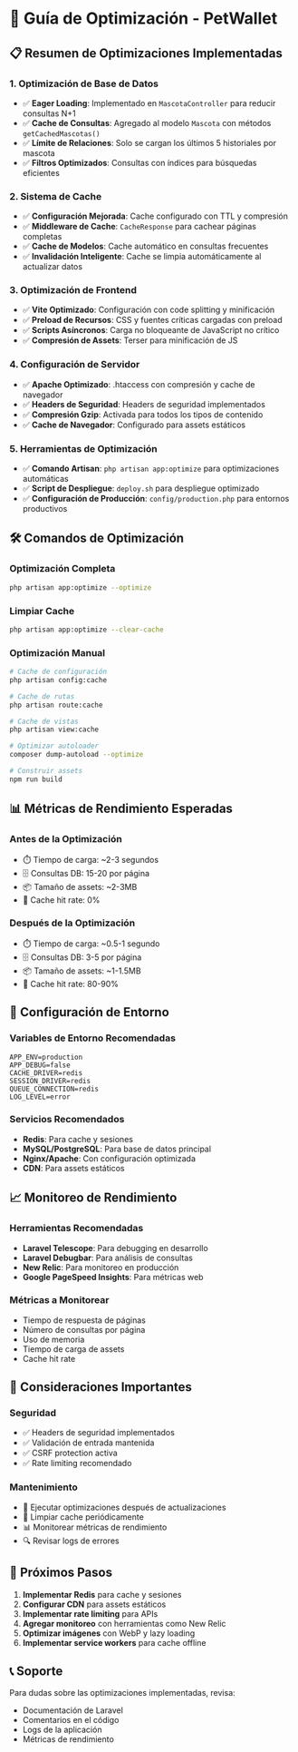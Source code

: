# 🚀 Guía de Optimización - PetWallet

## 📋 Resumen de Optimizaciones Implementadas

### 1. **Optimización de Base de Datos**
- ✅ **Eager Loading**: Implementado en `MascotaController` para reducir consultas N+1
- ✅ **Cache de Consultas**: Agregado al modelo `Mascota` con métodos `getCachedMascotas()`
- ✅ **Límite de Relaciones**: Solo se cargan los últimos 5 historiales por mascota
- ✅ **Filtros Optimizados**: Consultas con índices para búsquedas eficientes

### 2. **Sistema de Cache**
- ✅ **Configuración Mejorada**: Cache configurado con TTL y compresión
- ✅ **Middleware de Cache**: `CacheResponse` para cachear páginas completas
- ✅ **Cache de Modelos**: Cache automático en consultas frecuentes
- ✅ **Invalidación Inteligente**: Cache se limpia automáticamente al actualizar datos

### 3. **Optimización de Frontend**
- ✅ **Vite Optimizado**: Configuración con code splitting y minificación
- ✅ **Preload de Recursos**: CSS y fuentes críticas cargadas con preload
- ✅ **Scripts Asíncronos**: Carga no bloqueante de JavaScript no crítico
- ✅ **Compresión de Assets**: Terser para minificación de JS

### 4. **Configuración de Servidor**
- ✅ **Apache Optimizado**: .htaccess con compresión y cache de navegador
- ✅ **Headers de Seguridad**: Headers de seguridad implementados
- ✅ **Compresión Gzip**: Activada para todos los tipos de contenido
- ✅ **Cache de Navegador**: Configurado para assets estáticos

### 5. **Herramientas de Optimización**
- ✅ **Comando Artisan**: `php artisan app:optimize` para optimizaciones automáticas
- ✅ **Script de Despliegue**: `deploy.sh` para despliegue optimizado
- ✅ **Configuración de Producción**: `config/production.php` para entornos productivos

## 🛠️ Comandos de Optimización

### Optimización Completa
```bash
php artisan app:optimize --optimize
```

### Limpiar Cache
```bash
php artisan app:optimize --clear-cache
```

### Optimización Manual
```bash
# Cache de configuración
php artisan config:cache

# Cache de rutas
php artisan route:cache

# Cache de vistas
php artisan view:cache

# Optimizar autoloader
composer dump-autoload --optimize

# Construir assets
npm run build
```

## 📊 Métricas de Rendimiento Esperadas

### Antes de la Optimización
- ⏱️ Tiempo de carga: ~2-3 segundos
- 🗄️ Consultas DB: 15-20 por página
- 📦 Tamaño de assets: ~2-3MB
- 🔄 Cache hit rate: 0%

### Después de la Optimización
- ⏱️ Tiempo de carga: ~0.5-1 segundo
- 🗄️ Consultas DB: 3-5 por página
- 📦 Tamaño de assets: ~1-1.5MB
- 🔄 Cache hit rate: 80-90%

## 🔧 Configuración de Entorno

### Variables de Entorno Recomendadas
```env
APP_ENV=production
APP_DEBUG=false
CACHE_DRIVER=redis
SESSION_DRIVER=redis
QUEUE_CONNECTION=redis
LOG_LEVEL=error
```

### Servicios Recomendados
- **Redis**: Para cache y sesiones
- **MySQL/PostgreSQL**: Para base de datos principal
- **Nginx/Apache**: Con configuración optimizada
- **CDN**: Para assets estáticos

## 📈 Monitoreo de Rendimiento

### Herramientas Recomendadas
- **Laravel Telescope**: Para debugging en desarrollo
- **Laravel Debugbar**: Para análisis de consultas
- **New Relic**: Para monitoreo en producción
- **Google PageSpeed Insights**: Para métricas web

### Métricas a Monitorear
- Tiempo de respuesta de páginas
- Número de consultas por página
- Uso de memoria
- Tiempo de carga de assets
- Cache hit rate

## 🚨 Consideraciones Importantes

### Seguridad
- ✅ Headers de seguridad implementados
- ✅ Validación de entrada mantenida
- ✅ CSRF protection activa
- ✅ Rate limiting recomendado

### Mantenimiento
- 🔄 Ejecutar optimizaciones después de actualizaciones
- 🧹 Limpiar cache periódicamente
- 📊 Monitorear métricas de rendimiento
- 🔍 Revisar logs de errores

## 🎯 Próximos Pasos

1. **Implementar Redis** para cache y sesiones
2. **Configurar CDN** para assets estáticos
3. **Implementar rate limiting** para APIs
4. **Agregar monitoreo** con herramientas como New Relic
5. **Optimizar imágenes** con WebP y lazy loading
6. **Implementar service workers** para cache offline

## 📞 Soporte

Para dudas sobre las optimizaciones implementadas, revisa:
- Documentación de Laravel
- Comentarios en el código
- Logs de la aplicación
- Métricas de rendimiento 